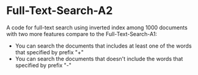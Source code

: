 # Full-Text-Search-A2

A code for full-text search using inverted index among 1000 documents with two more features compare to the Full-Text-Search-A1:
- You can search the documents that includes at least one of the words that specified by prefix "+"
- You can search the documents that doesn't include the words that specified by prefix "-"
